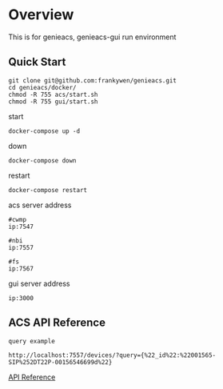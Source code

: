 # Overview
This is for genieacs, genieacs-gui run environment

## Quick Start
```
git clone git@github.com:frankywen/genieacs.git
cd genieacs/docker/
chmod -R 755 acs/start.sh
chmod -R 755 gui/start.sh
```

start
```
docker-compose up -d
```

down
```
docker-compose down 
```

restart
```
docker-compose restart
```

acs server address
```
#cwmp
ip:7547

#nbi
ip:7557

#fs
ip:7567
```

gui server address
```
ip:3000
```

## ACS API Reference
```
query example

http://localhost:7557/devices/?query={%22_id%22:%22001565-SIP%252DT22P-00156546699d%22}
```
[API Reference](https://github.com/genieacs/genieacs/wiki/API-Reference)
